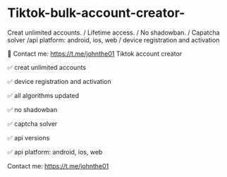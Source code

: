# Tiktok-bulk-account-creator-
Creat unlimited accounts. / Lifetime access. / No shadowban. / Capatcha solver /api platform: android, ios, web / device registration and activation

📨 Contact me: https://t.me/johnthe01
    Tiktok account creator 
    
✅ creat unlimited accounts 

✅  device registration and activation

✅ all algorithms updated

✅ no shadowban

✅ captcha solver

✅ api versions

✅ api platform: android, ios, web

Contact me: https://t.me/johnthe01
